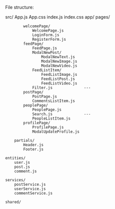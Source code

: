 File structure:


src/
	App.js
	App.css
	index.js
	index.css
	app/
		pages/

			welcomePage/
				WelcomePage.js
				LoginForm.js
				RegisterForm.js
			feedPage/
				FeedPage.js
				ModalNewPost/
					ModalNewText.js
					ModalNewImage.js
					ModalNewVideo.js
				FeedListItem/
					FeedListImage.js
					FeedListPost.js
					FeedListVideo.js
				Filter.js              ---
			postPage/
				PostPage.js
				CommentsListItem.js
			peoplePage/
				PeoplePage.js
				Search.js              ---
				PeopleListItem.js
			profilePage/
				ProfilePage.js
				ModalUpdateProfile.js

		partials/
			Header.js
			Footer.js

	entities/
		user.js
		post.js
		comment.js

	services/
		postService.js
		userService.js
		commentService.js
		
	shared/





